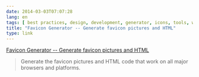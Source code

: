```yaml
---
date: 2014-03-03T07:07:28
lang: en
tags: [ best practices, design, development, generator, icons, tools, web ]
title: "Favicon Generator -- Generate favicon pictures and HTML"
type: link
---
```


[Favicon Generator -- Generate favicon pictures and
HTML](http://realfavicongenerator.net/)

> Generate the favicon pictures and HTML code that work on all major
> browsers and platforms.

